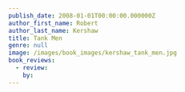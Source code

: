 ```yaml
---
publish_date: 2008-01-01T00:00:00.000000Z
author_first_name: Robert
author_last_name: Kershaw
title: Tank Men
genre: null
image: /images/book_images/kershaw_tank_men.jpg
book_reviews:
  - review: 
    by: 
---
```

